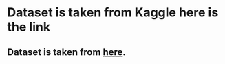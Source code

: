 # Dataset is taken from Kaggle here is the link 
## Dataset is taken from [here](https://www.kaggle.com/datasets/devarajv88/delhivery-logistics-dataset).
